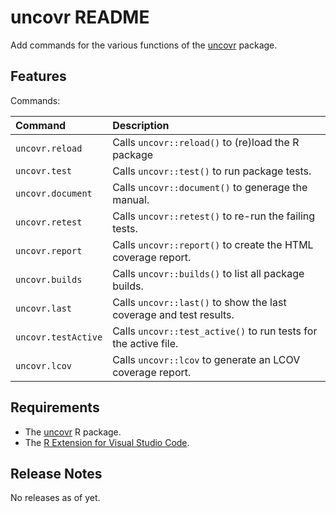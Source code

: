 # uncovr README

Add commands for the various functions of the [uncovr](
  https://github.com/gaborcsardi/uncovr) package.

## Features

Commands: 

| Command           | Description                                                       |
|:------------------|:------------------------------------------------------------------|
|`uncovr.reload`    | Calls `uncovr::reload()` to (re)load the R package                |
|`uncovr.test`      | Calls `uncovr::test()` to run package tests.                      |
|`uncovr.document`  | Calls `uncovr::document()` to generage the manual.                |
|`uncovr.retest`    | Calls `uncovr::retest()` to re-run the failing tests.             |
|`uncovr.report`    | Calls `uncovr::report()` to create the HTML coverage report.      |
|`uncovr.builds`    | Calls `uncovr::builds()` to list all package builds.              |
|`uncovr.last`      | Calls `uncovr::last()` to show the last coverage and test results.|
|`uncovr.testActive`| Calls `uncovr::test_active()` to run tests for the active file.   |
|`uncovr.lcov`      | Calls `uncovr::lcov` to generate an LCOV coverage report.         |

## Requirements

* The [uncovr](https://github.com/gaborcsardi/uncovr) R package.
* The [R Extension for Visual Studio Code](
  https://marketplace.visualstudio.com/items?itemName=REditorSupport.r).


## Release Notes

No releases as of yet.
